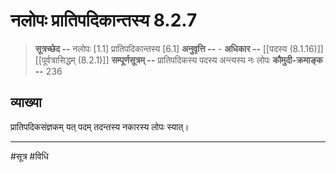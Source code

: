 # नलोपः प्रातिपदिकान्तस्य 8.2.7
> **सूत्रच्छेद --**  नलोपः [1.1] प्रातिपदिकान्तस्य [6.1]
> **अनुवृत्ति --**  -
> **अधिकार --** [[पदस्य (8.1.16)]] [[पूर्वत्रासिद्धम् (8.2.1)]]
> **सम्पूर्णसूत्रम् --** प्रातिपदिकस्य पदस्य अन्त्यस्य नः लोपः
> **कौमुदी-क्रमाङ्क --** 236

## व्याख्या

प्रातिपदिकसंज्ञकम् यत् पदम् तदन्तस्य नकारस्य लोपः स्यात्।

---
#सूत्र #विधि 
